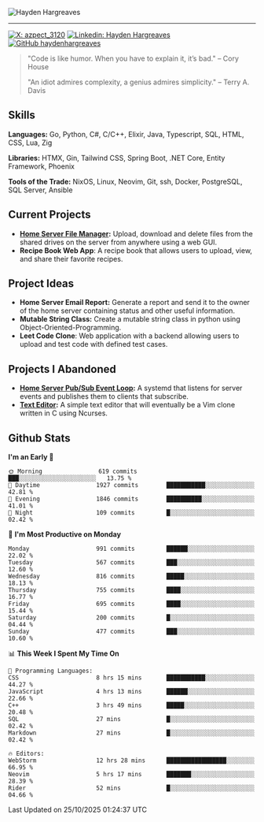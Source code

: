 ![Hayden Hargreaves](./assets/github-header-image.png)

<hr>

[![X: azpect_3120](https://img.shields.io/twitter/follow/azpect_3120?style=social)](https://x.com/azpect_3120)
[![Linkedin: Hayden Hargreaves](https://img.shields.io/badge/-Hayden%20Hargreaves-blue?style=flat-square&logo=Linkedin&logoColor=white&link=https://www.linkedin.com/in/hayden-hargreaves-37b2802a4/)](https://www.linkedin.com/in/hayden-hargreaves-37b2802a4/)
[![GitHub haydenhargreaves](https://img.shields.io/github/followers/haydenhargreaves?label=follow&style=social)](https://github.com/haydenhargreaves)

> "Code is like humor. When you have to explain it, it’s bad." – Cory House
> 
> "An idiot admires complexity, a genius admires simplicity." – Terry A. Davis

## Skills
**Languages:** Go, Python, C#, C/C++, Elixir, Java, Typescript, SQL, HTML, CSS, Lua, Zig

**Libraries:** HTMX, Gin, Tailwind CSS, Spring Boot, .NET Core, Entity Framework, Phoenix

**Tools of the Trade:** NixOS, Linux, Neovim, Git, ssh, Docker, PostgreSQL, SQL Server, Ansible


## Current Projects 
- **[Home Server File Manager](https://github.com/haydenhargreaves/ServerFileManager):** Upload, download and delete files from the shared drives on the server from anywhere using a web GUI.
- **Recipe Book Web App**: A recipe book that allows users to upload, view, and share their favorite recipes.


## Project Ideas
- **Home Server Email Report:** Generate a report and send it to the owner of the home server containing status and other useful information.
- **Mutable String Class:** Create a mutable string class in python using Object-Oriented-Programming.
- **Leet Code Clone**: Web application with a backend allowing users to upload and test code with defined test cases.

## Projects I Abandoned 
- **[Home Server Pub/Sub Event Loop](https://github.com/haydenhargreaves/TCPNotificationManager):** A systemd that listens for server events and publishes them to clients that subscribe.
- **[Text Editor](https://github.com/haydenhargreaves/TextEditor):** A simple text editor that will eventually be a Vim clone written in C using Ncurses.



## Github Stats

<!--START_SECTION:waka-->
**I'm an Early 🐤** 

```text
🌞 Morning                619 commits         ███░░░░░░░░░░░░░░░░░░░░░░   13.75 % 
🌆 Daytime                1927 commits        ███████████░░░░░░░░░░░░░░   42.81 % 
🌃 Evening                1846 commits        ██████████░░░░░░░░░░░░░░░   41.01 % 
🌙 Night                  109 commits         █░░░░░░░░░░░░░░░░░░░░░░░░   02.42 % 
```
📅 **I'm Most Productive on Monday** 

```text
Monday                   991 commits         ██████░░░░░░░░░░░░░░░░░░░   22.02 % 
Tuesday                  567 commits         ███░░░░░░░░░░░░░░░░░░░░░░   12.60 % 
Wednesday                816 commits         █████░░░░░░░░░░░░░░░░░░░░   18.13 % 
Thursday                 755 commits         ████░░░░░░░░░░░░░░░░░░░░░   16.77 % 
Friday                   695 commits         ████░░░░░░░░░░░░░░░░░░░░░   15.44 % 
Saturday                 200 commits         █░░░░░░░░░░░░░░░░░░░░░░░░   04.44 % 
Sunday                   477 commits         ███░░░░░░░░░░░░░░░░░░░░░░   10.60 % 
```


📊 **This Week I Spent My Time On** 

```text
💬 Programming Languages: 
CSS                      8 hrs 15 mins       ███████████░░░░░░░░░░░░░░   44.27 % 
JavaScript               4 hrs 13 mins       ██████░░░░░░░░░░░░░░░░░░░   22.66 % 
C++                      3 hrs 49 mins       █████░░░░░░░░░░░░░░░░░░░░   20.48 % 
SQL                      27 mins             █░░░░░░░░░░░░░░░░░░░░░░░░   02.42 % 
Markdown                 27 mins             █░░░░░░░░░░░░░░░░░░░░░░░░   02.42 % 

🔥 Editors: 
WebStorm                 12 hrs 28 mins      █████████████████░░░░░░░░   66.95 % 
Neovim                   5 hrs 17 mins       ███████░░░░░░░░░░░░░░░░░░   28.39 % 
Rider                    52 mins             █░░░░░░░░░░░░░░░░░░░░░░░░   04.66 % 
```


 Last Updated on 25/10/2025 01:24:37 UTC
<!--END_SECTION:waka-->
